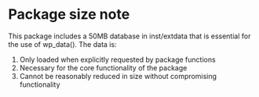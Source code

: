 # Package size note

This package includes a 50MB database in inst/extdata that is essential for the use of wp_data(). 
The data is:
1. Only loaded when explicitly requested by package functions
2. Necessary for the core functionality of the package
3. Cannot be reasonably reduced in size without compromising functionality
